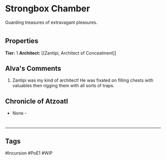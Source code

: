 # Strongbox Chamber
Guarding treasures of extravagant pleasures.

#
## Properties
**Tier:** 1
**Architect:** [[Zantipi, Architect of Concealment]]
## Alva's Comments
1. Zantipi was my kind of architect! He was fixated on filling chests with valuables then rigging them with all sorts of traps.
## Chronicle of Atzoatl
- None -

#
---
## Tags
#Incursion
#PoE1
#WiP
